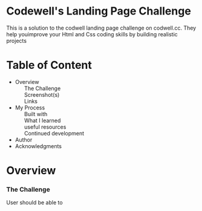 # Codewell's Landing Page Challenge

<p>This is a solution to the codwell landing page challenge on codwell.cc. They help youimprove your Html and Css coding skills by building realistic projects</p>
<h1>Table of Content</h1>

<ul>
  <li>Overview
    <ul>The Challenge</ul>
    <ol>Screenshot(s)</ol>
    <ol>Links</ol>
  </li>
  <li>My Process
    <ol>Built with</ol>
    <ol>What I learned</ol>
    <ol>useful resources</ol>
    <ol>Continued development</ol>
  </li>
  <li>Author</li>
  <li>Acknowledgments</li>
</ul>
<h1>Overview</h1>

<h3>The Challenge</h3>
<p>User should be able to</p>




